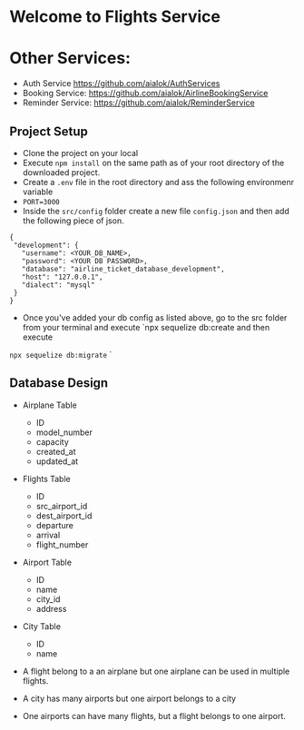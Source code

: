 # Welcome to Flights Service

# Other Services:
- Auth Service  https://github.com/aialok/AuthServices
- Booking Service: https://github.com/aialok/AirlineBookingService
- Reminder Service: https://github.com/aialok/ReminderService

## Project Setup

 - Clone the project on your local
 - Execute `npm install` on the same path as of your root directory of the downloaded project.
 - Create a `.env` file in the root directory and ass the following environmenr variable
 - `PORT=3000`
 - Inside the `src/config` folder create a new file `config.json` and then add the following piece of json.

 ```
 {
  "development": {
    "username": <YOUR_DB_NAME>,
    "password": <YOUR DB PASSWORD>,
    "database": "airline_ticket_database_development",
    "host": "127.0.0.1",
    "dialect": "mysql"
  }
}

```

 - Once you've added your db config as listed above, go to the src folder from your terminal and execute `npx sequelize db:create
 and then execute

  `npx sequelize db:migrate`
 ` 


## Database Design
  
   - Airplane Table
       - ID
       - model_number
       - capacity
       - created_at
       - updated_at

   - Flights Table
       - ID
       - src_airport_id
       - dest_airport_id
       - departure
       - arrival
       - flight_number
        
   - Airport Table
       - ID
       - name
       - city_id
       - address 

   - City Table
       - ID
       - name

- A flight belong to a an airplane but one airplane can be used in multiple flights.
- A city has many airports but one airport belongs to a city
- One airports can have many flights, but a flight belongs to one airport.
